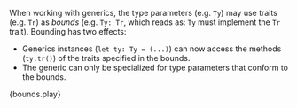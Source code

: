 When working with generics, the type parameters (e.g. `Ty`) may use traits
(e.g. `Tr`) as *bounds* (e.g. `Ty: Tr`, which reads as: `Ty` must implement the
`Tr` trait). Bounding has two effects:

* Generics instances (`let ty: Ty = (...)`) can now access the methods
  (`ty.tr()`) of the traits specified in the bounds.
* The generic can only be specialized for type parameters that conform to the
  bounds.

{bounds.play}
